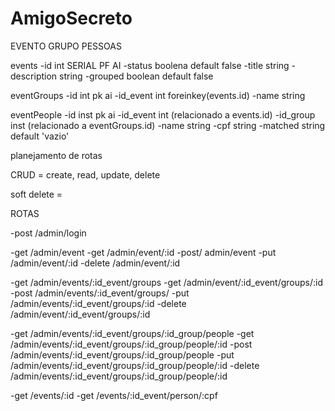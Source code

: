 # AmigoSecreto

EVENTO
GRUPO
PESSOAS

events
-id int SERIAL PF AI
-status boolena default false
-title string
-description string
-grouped boolean default false 

eventGroups
-id int pk ai
-id_event int foreinkey(events.id)
-name string 

eventPeople
-id inst pk ai
-id_event int (relacionado a events.id)
-id_group inst (relacionado a eventGroups.id)
-name string
-cpf string
-matched string default 'vazio'

planejamento de rotas 

CRUD = create, read, update, delete 

soft delete = 



ROTAS 

-post /admin/login

-get /admin/event
-get /admin/event/:id
-post/ admin/event
-put /admin/event/:id
-delete /admin/event/:id 

-get /admin/events/:id_event/groups 
-get /admin/event/:id_event/groups/:id
-post /admin/events/:id_event/groups/
-put /admin/events/:id_event/groups/:id
-delete /admin/event/:id_event/groups/:id

-get /admin/events/:id_event/groups/:id_group/people
-get /admin/events/:id_event/groups/:id_group/people/:id
-post /admin/events/:id_event/groups/:id_group/people
-put /admin/events/:id_event/groups/:id_group/people/:id
-delete /admin/events/:id_event/groups/:id_group/people/:id

-get /events/:id
-get /events/:id_event/person/:cpf





